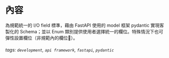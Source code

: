 # 內容

為規範統一的 I/O field 標準，藉由 FastAPI 使用的 model 框架 pydantic 實現客製化的 Schema；並以 Enum 類別提供使用者選擇統一的欄位。特殊情況下也可彈性設置欄位（非規範內的欄位）。

###### tags: `development`, `api framework`, `fastapi`, `pydantic`